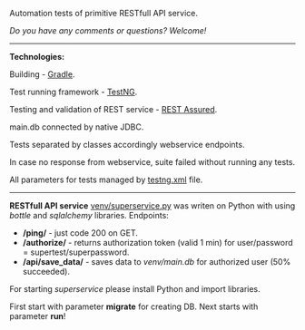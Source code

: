 Automation tests of primitive RESTfull API service.

*Do you have any comments or questions? Welcome!*

---
**Technologies:**

Building - [Gradle](https://github.com/gradle/gradle).

Test running framework - [TestNG](https://github.com/cbeust/testng).

Testing and validation of REST service - [REST Assured](https://github.com/rest-assured/rest-assured).

main.db connected by native JDBC.

Tests separated by classes accordingly webservice endpoints. 

In case no response from webservice, suite failed without running any tests.

All parameters for tests managed by [testng.xml](testng.xml) file.

---
**RESTfull API service** [venv/superservice.py](venv/superservice.py) was writen on Python 
with using *bottle* and *sqlalchemy* libraries.
Endpoints:
- **/ping/** - just code 200 on GET.
- **/authorize/** - returns authorization token (valid 1 min) for user/password = supertest/superpassword.
- **/api/save_data/** - saves data to *venv/main.db* for authorized user (50% succeeded).

For starting *superservice* please install Python and import libraries. 

First start with parameter **migrate** for creating DB. Next starts with parameter **run**!